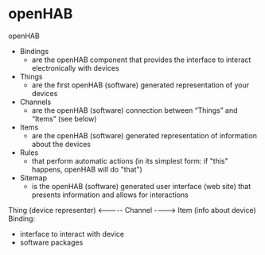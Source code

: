 # openHAB
openHAB


- Bindings	
  - are the openHAB component that provides the interface to interact electronically with devices
- Things
  - are the first openHAB (software) generated representation of your devices
- Channels
  - are the openHAB (software) connection between “Things” and “Items” (see below)
- Items
  - are the openHAB (software) generated representation of information about the devices
- Rules
  - that perform automatic actions (in its simplest form: if "this" happens, openHAB will do "that")	
- Sitemap
  - is the openHAB (software) generated user interface (web site) that presents information and allows for interactions	


Thing (device representer) <----- Channel ----> Item (info about device)  
Binding:
- interface to interact with device
- software packages